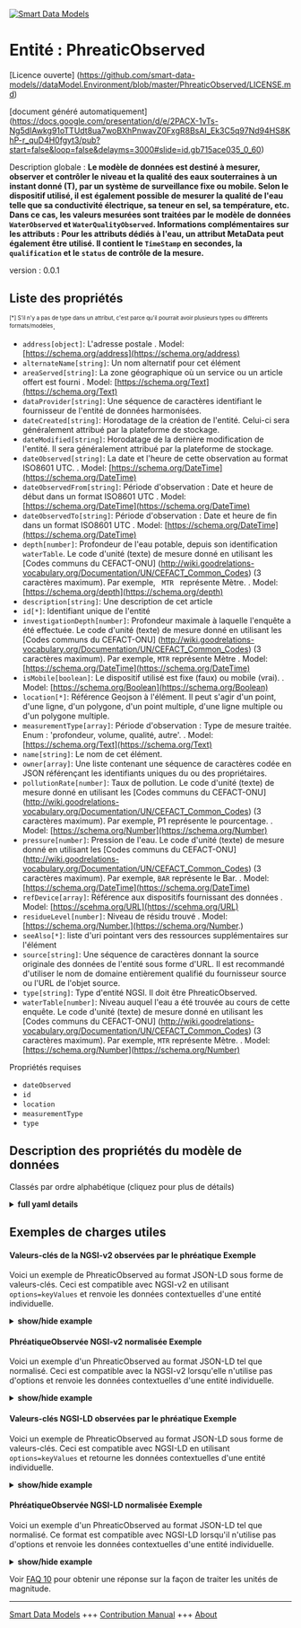 <!-- 10-Header -->  
[![Smart Data Models](https://smartdatamodels.org/wp-content/uploads/2022/01/SmartDataModels_logo.png "Logo")](https://smartdatamodels.org)  
Entité : PhreaticObserved  
=========================<!-- /10-Header -->  
<!-- 15-License -->  
[Licence ouverte] (https://github.com/smart-data-models//dataModel.Environment/blob/master/PhreaticObserved/LICENSE.md)  
[document généré automatiquement] (https://docs.google.com/presentation/d/e/2PACX-1vTs-Ng5dIAwkg91oTTUdt8ua7woBXhPnwavZ0FxgR8BsAI_Ek3C5q97Nd94HS8KhP-r_quD4H0fgyt3/pub?start=false&loop=false&delayms=3000#slide=id.gb715ace035_0_60)  
<!-- /15-License -->  
<!-- 20-Description -->  
Description globale : **Le modèle de données est destiné à mesurer, observer et contrôler le niveau et la qualité des eaux souterraines à un instant donné (T), par un système de surveillance fixe ou mobile. Selon le dispositif utilisé, il est également possible de mesurer la qualité de l'eau telle que sa conductivité électrique, sa teneur en sel, sa température, etc. Dans ce cas, les valeurs mesurées sont traitées par le modèle de données `WaterObserved` et `WaterQualityObserved`. Informations complémentaires sur les attributs : Pour les attributs dédiés à l'eau, un attribut MetaData peut également être utilisé. Il contient le `TimeStamp` en secondes, la `qualification` et le `status` de contrôle de la mesure.**  
version : 0.0.1  
<!-- /20-Description -->  
<!-- 30-PropertiesList -->  

## Liste des propriétés  

<sup><sub>[*] S'il n'y a pas de type dans un attribut, c'est parce qu'il pourrait avoir plusieurs types ou différents formats/modèles</sub></sup>.  
- `address[object]`: L'adresse postale  . Model: [https://schema.org/address](https://schema.org/address)- `alternateName[string]`: Un nom alternatif pour cet élément  - `areaServed[string]`: La zone géographique où un service ou un article offert est fourni  . Model: [https://schema.org/Text](https://schema.org/Text)- `dataProvider[string]`: Une séquence de caractères identifiant le fournisseur de l'entité de données harmonisées.  - `dateCreated[string]`: Horodatage de la création de l'entité. Celui-ci sera généralement attribué par la plateforme de stockage.  - `dateModified[string]`: Horodatage de la dernière modification de l'entité. Il sera généralement attribué par la plateforme de stockage.  - `dateObserved[string]`: La date et l'heure de cette observation au format ISO8601 UTC.  . Model: [https://schema.org/DateTime](https://schema.org/DateTime)- `dateObservedFrom[string]`: Période d'observation : Date et heure de début dans un format ISO8601 UTC  . Model: [https://schema.org/DateTime](https://schema.org/DateTime)- `dateObservedTo[string]`: Période d'observation : Date et heure de fin dans un format ISO8601 UTC  . Model: [https://schema.org/DateTime](https://schema.org/DateTime)- `depth[number]`: Profondeur de l'eau potable, depuis son identification `waterTable`. Le code d'unité (texte) de mesure donné en utilisant les [Codes communs du CEFACT-ONU] (http://wiki.goodrelations-vocabulary.org/Documentation/UN/CEFACT_Common_Codes) (3 caractères maximum). Par exemple, <code> MTR </code> représente Mètre.  . Model: [https://schema.org/depth](https://schema.org/depth)- `description[string]`: Une description de cet article  - `id[*]`: Identifiant unique de l'entité  - `investigationDepth[number]`: Profondeur maximale à laquelle l'enquête a été effectuée. Le code d'unité (texte) de mesure donné en utilisant les [Codes communs du CEFACT-ONU] (http://wiki.goodrelations-vocabulary.org/Documentation/UN/CEFACT_Common_Codes) (3 caractères maximum). Par exemple, <code>MTR</code> représente Mètre  . Model: [https://schema.org/DateTime](https://schema.org/DateTime)- `isMobile[boolean]`: Le dispositif utilisé est fixe (faux) ou mobile (vrai).  . Model: [https://schema.org/Boolean](https://schema.org/Boolean)- `location[*]`: Référence Geojson à l'élément. Il peut s'agir d'un point, d'une ligne, d'un polygone, d'un point multiple, d'une ligne multiple ou d'un polygone multiple.  - `measurementType[array]`: Période d'observation : Type de mesure traitée. Enum : 'profondeur, volume, qualité, autre'.  . Model: [https://schema.org/Text](https://schema.org/Text)- `name[string]`: Le nom de cet élément.  - `owner[array]`: Une liste contenant une séquence de caractères codée en JSON référençant les identifiants uniques du ou des propriétaires.  - `pollutionRate[number]`: Taux de pollution. Le code d'unité (texte) de mesure donné en utilisant les [Codes communs du CEFACT-ONU] (http://wiki.goodrelations-vocabulary.org/Documentation/UN/CEFACT_Common_Codes) (3 caractères maximum). Par exemple, P1 représente le pourcentage.  . Model: [https://schema.org/Number](https://schema.org/Number)- `pressure[number]`: Pression de l'eau. Le code d'unité (texte) de mesure donné en utilisant les [Codes communs du CEFACT-ONU] (http://wiki.goodrelations-vocabulary.org/Documentation/UN/CEFACT_Common_Codes) (3 caractères maximum). Par exemple, <code>BAR</code> représente le Bar.  . Model: [https://schema.org/DateTime](https://schema.org/DateTime)- `refDevice[array]`: Référence aux dispositifs fournissant des données  . Model: [https://scehma.org/URL](https://scehma.org/URL)- `residueLevel[number]`: Niveau de résidu trouvé  . Model: [https://schema.org/Number.](https://schema.org/Number.)- `seeAlso[*]`: liste d'uri pointant vers des ressources supplémentaires sur l'élément  - `source[string]`: Une séquence de caractères donnant la source originale des données de l'entité sous forme d'URL. Il est recommandé d'utiliser le nom de domaine entièrement qualifié du fournisseur source ou l'URL de l'objet source.  - `type[string]`: Type d'entité NGSI. Il doit être PhreaticObserved.  - `waterTable[number]`: Niveau auquel l'eau a été trouvée au cours de cette enquête. Le code d'unité (texte) de mesure donné en utilisant les [Codes communs du CEFACT-ONU] (http://wiki.goodrelations-vocabulary.org/Documentation/UN/CEFACT_Common_Codes) (3 caractères maximum). Par exemple, <code>MTR</code> représente Mètre.  . Model: [https://schema.org/Number](https://schema.org/Number)<!-- /30-PropertiesList -->  
<!-- 35-RequiredProperties -->  
Propriétés requises  
- `dateObserved`  - `id`  - `location`  - `measurementType`  - `type`  <!-- /35-RequiredProperties -->  
<!-- 40-RequiredProperties -->  
<!-- /40-RequiredProperties -->  
<!-- 50-DataModelHeader -->  
## Description des propriétés du modèle de données  
Classés par ordre alphabétique (cliquez pour plus de détails)  
<!-- /50-DataModelHeader -->  
<!-- 60-ModelYaml -->  
<details><summary><strong>full yaml details</strong></summary>    
```yaml  
PhreaticObserved:    
  description: 'The Data Model is intended to measure, observe and control the level and quality of groundwater at a given time (T), by a fixed or mobile monitoring system. Depending on the device used, it is also possible to measure the quality of water such as its electrical conductivity, its salt content, its temperature, etc. In this case, the values measured are processed by the Data Model `WaterObserved` and `WaterQualityObserved`. Additional Information about Attributes: For attributes dedicated to water, a MetaData attribute can also be used. it contains the `TimeStamp` in seconds, the `qualification` and control `status` of the measurement.'    
  properties:    
    address:    
      description: 'The mailing address'    
      properties:    
        addressCountry:    
          description: 'Property. The country. For example, Spain. Model:''https://schema.org/addressCountry'''    
          type: string    
        addressLocality:    
          description: 'Property. The locality in which the street address is, and which is in the region. Model:''https://schema.org/addressLocality'''    
          type: string    
        addressRegion:    
          description: 'Property. The region in which the locality is, and which is in the country. Model:''https://schema.org/addressRegion'''    
          type: string    
        postOfficeBoxNumber:    
          description: 'Property. The post office box number for PO box addresses. For example, 03578. Model:''https://schema.org/postOfficeBoxNumber'''    
          type: string    
        postalCode:    
          description: 'Property. The postal code. For example, 24004. Model:''https://schema.org/https://schema.org/postalCode'''    
          type: string    
        streetAddress:    
          description: 'Property. The street address. Model:''https://schema.org/streetAddress'''    
          type: string    
      type: object    
      x-ngsi:    
        model: https://schema.org/address    
        type: Property    
    alternateName:    
      description: 'An alternative name for this item'    
      type: string    
      x-ngsi:    
        type: Property    
    areaServed:    
      description: 'The geographic area where a service or offered item is provided'    
      type: string    
      x-ngsi:    
        model: https://schema.org/Text    
        type: Property    
    dataProvider:    
      description: 'A sequence of characters identifying the provider of the harmonised data entity.'    
      type: string    
      x-ngsi:    
        type: Property    
    dateCreated:    
      description: 'Entity creation timestamp. This will usually be allocated by the storage platform.'    
      format: date-time    
      type: string    
      x-ngsi:    
        type: Property    
    dateModified:    
      description: 'Timestamp of the last modification of the entity. This will usually be allocated by the storage platform.'    
      format: date-time    
      type: string    
      x-ngsi:    
        type: Property    
    dateObserved:    
      description: 'The date and time of this observation in ISO8601 UTC format'    
      format: date-time    
      type: string    
      x-ngsi:    
        model: https://schema.org/DateTime    
        type: Property    
    dateObservedFrom:    
      description: 'Observation period : Start date and time in an ISO8601 UTC format'    
      format: date-time    
      type: string    
      x-ngsi:    
        model: https://schema.org/DateTime    
        type: Property    
    dateObservedTo:    
      description: 'Observation period : End date and time in an ISO8601 UTC format'    
      format: date-time    
      type: string    
      x-ngsi:    
        model: https://schema.org/DateTime    
        type: Property    
    depth:    
      description: 'Depth of drinking water, since its identification `waterTable`. The unit code (text) of measurement given using the [UN/CEFACT Common Codes](http://wiki.goodrelations-vocabulary.org/Documentation/UN/CEFACT_Common_Codes) (max. 3 characters). For instance, <code> MTR </code> represents Meter.'    
      type: number    
      x-ngsi:    
        model: https://schema.org/depth    
        type: Property    
    description:    
      description: 'A description of this item'    
      type: string    
      x-ngsi:    
        type: Property    
    id:    
      anyOf: &phreaticobserved_-_properties_-_owner_-_items_-_anyof    
        - description: 'Property. Identifier format of any NGSI entity'    
          maxLength: 256    
          minLength: 1    
          pattern: ^[\w\-\.\{\}\$\+\*\[\]`|~^@!,:\\]+$    
          type: string    
        - description: 'Property. Identifier format of any NGSI entity'    
          format: uri    
          type: string    
      description: 'Unique identifier of the entity'    
      x-ngsi:    
        type: Property    
    investigationDepth:    
      description: 'Maximum depth where the investigation was made. The unit code (text) of measurement given using the [UN/CEFACT Common Codes](http://wiki.goodrelations-vocabulary.org/Documentation/UN/CEFACT_Common_Codes) (max. 3 characters). For instance, <code>MTR</code> represents Meter'    
      type: number    
      x-ngsi:    
        model: https://schema.org/DateTime    
        type: Property    
        units: meters    
    isMobile:    
      description: 'The device used is Fixed (False) or Mobile (True)'    
      type: boolean    
      x-ngsi:    
        model: https://schema.org/Boolean    
        type: Property    
    location:    
      description: 'Geojson reference to the item. It can be Point, LineString, Polygon, MultiPoint, MultiLineString or MultiPolygon'    
      oneOf:    
        - description: 'Geoproperty. Geojson reference to the item. Point'    
          properties:    
            bbox:    
              items:    
                type: number    
              minItems: 4    
              type: array    
            coordinates:    
              items:    
                type: number    
              minItems: 2    
              type: array    
            type:    
              enum:    
                - Point    
              type: string    
          required:    
            - type    
            - coordinates    
          title: 'GeoJSON Point'    
          type: object    
        - description: 'Geoproperty. Geojson reference to the item. LineString'    
          properties:    
            bbox:    
              items:    
                type: number    
              minItems: 4    
              type: array    
            coordinates:    
              items:    
                items:    
                  type: number    
                minItems: 2    
                type: array    
              minItems: 2    
              type: array    
            type:    
              enum:    
                - LineString    
              type: string    
          required:    
            - type    
            - coordinates    
          title: 'GeoJSON LineString'    
          type: object    
        - description: 'Geoproperty. Geojson reference to the item. Polygon'    
          properties:    
            bbox:    
              items:    
                type: number    
              minItems: 4    
              type: array    
            coordinates:    
              items:    
                items:    
                  items:    
                    type: number    
                  minItems: 2    
                  type: array    
                minItems: 4    
                type: array    
              type: array    
            type:    
              enum:    
                - Polygon    
              type: string    
          required:    
            - type    
            - coordinates    
          title: 'GeoJSON Polygon'    
          type: object    
        - description: 'Geoproperty. Geojson reference to the item. MultiPoint'    
          properties:    
            bbox:    
              items:    
                type: number    
              minItems: 4    
              type: array    
            coordinates:    
              items:    
                items:    
                  type: number    
                minItems: 2    
                type: array    
              type: array    
            type:    
              enum:    
                - MultiPoint    
              type: string    
          required:    
            - type    
            - coordinates    
          title: 'GeoJSON MultiPoint'    
          type: object    
        - description: 'Geoproperty. Geojson reference to the item. MultiLineString'    
          properties:    
            bbox:    
              items:    
                type: number    
              minItems: 4    
              type: array    
            coordinates:    
              items:    
                items:    
                  items:    
                    type: number    
                  minItems: 2    
                  type: array    
                minItems: 2    
                type: array    
              type: array    
            type:    
              enum:    
                - MultiLineString    
              type: string    
          required:    
            - type    
            - coordinates    
          title: 'GeoJSON MultiLineString'    
          type: object    
        - description: 'Geoproperty. Geojson reference to the item. MultiLineString'    
          properties:    
            bbox:    
              items:    
                type: number    
              minItems: 4    
              type: array    
            coordinates:    
              items:    
                items:    
                  items:    
                    items:    
                      type: number    
                    minItems: 2    
                    type: array    
                  minItems: 4    
                  type: array    
                type: array    
              type: array    
            type:    
              enum:    
                - MultiPolygon    
              type: string    
          required:    
            - type    
            - coordinates    
          title: 'GeoJSON MultiPolygon'    
          type: object    
      x-ngsi:    
        type: Geoproperty    
    measurementType:    
      description: 'Observation period : Type of measurement processed. Enum:''depth, volume, quality, other'''    
      items:    
        enum:    
          - depth    
          - volume    
          - quality    
          - other    
        type: string    
      minItems: 0    
      type: array    
      uniqueItems: false    
      x-ngsi:    
        model: https://schema.org/Text    
        type: Property    
    name:    
      description: 'The name of this item.'    
      type: string    
      x-ngsi:    
        type: Property    
    owner:    
      description: 'A List containing a JSON encoded sequence of characters referencing the unique Ids of the owner(s)'    
      items:    
        anyOf: *phreaticobserved_-_properties_-_owner_-_items_-_anyof    
        description: 'Property. Unique identifier of the entity'    
      type: array    
      x-ngsi:    
        type: Property    
    pollutionRate:    
      description: 'Rate of pollution. The unit code (text) of measurement given using the [UN/CEFACT Common Codes](http://wiki.goodrelations-vocabulary.org/Documentation/UN/CEFACT_Common_Codes) (max. 3 characters). For instance, P1 represents Percentage.'    
      type: number    
      x-ngsi:    
        model: https://schema.org/Number    
        type: Property    
    pressure:    
      description: 'Water Pressure. The unit code (text) of measurement given using the [UN/CEFACT Common Codes](http://wiki.goodrelations-vocabulary.org/Documentation/UN/CEFACT_Common_Codes) (max. 3 characters). For instance, <code>BAR</code> represents Bar.'    
      minimum: 0    
      type: number    
      x-ngsi:    
        model: https://schema.org/DateTime    
        type: Property    
        units: Bar    
    refDevice:    
      description: 'Reference to the devices providing data'    
      items:    
        anyOf: *phreaticobserved_-_properties_-_owner_-_items_-_anyof    
        description: 'Property. Unique identifier of the entity'    
      type: array    
      x-ngsi:    
        model: https://scehma.org/URL    
        type: Relationship    
    residueLevel:    
      description: 'Residue level found'    
      type: number    
      x-ngsi:    
        model: https://schema.org/Number.    
        type: Property    
    seeAlso:    
      description: 'list of uri pointing to additional resources about the item'    
      oneOf:    
        - items:    
            format: uri    
            type: string    
          minItems: 1    
          type: array    
        - format: uri    
          type: string    
      x-ngsi:    
        type: Property    
    source:    
      description: 'A sequence of characters giving the original source of the entity data as a URL. Recommended to be the fully qualified domain name of the source provider, or the URL to the source object.'    
      type: string    
      x-ngsi:    
        type: Property    
    type:    
      description: 'NGSI Entity type. It has to be PhreaticObserved'    
      enum:    
        - PhreaticObserved    
      type: string    
      x-ngsi:    
        type: Property    
    waterTable:    
      description: 'Level at which water was found during this investigation. The unit code (text) of measurement given using the [UN/CEFACT Common Codes](http://wiki.goodrelations-vocabulary.org/Documentation/UN/CEFACT_Common_Codes) (max. 3 characters). For instance, <code>MTR</code> represents Meter.'    
      type: number    
      x-ngsi:    
        model: https://schema.org/Number    
        type: Property    
        units: meter    
  required:    
    - id    
    - type    
    - location    
    - dateObserved    
    - measurementType    
  type: object    
  x-derived-from: ""    
  x-disclaimer: 'Redistribution and use in source and binary forms, with or without modification, are permitted  provided that the license conditions are met. Copyleft (c) 2021 Contributors to Smart Data Models Program'    
  x-license-url: https://github.com/smart-data-models/dataModel.Environment/blob/master/PhreaticObserved/LICENSE.md    
  x-model-schema: ""    
  x-model-tags: ""    
  x-version: 0.0.1    
```  
</details>    
<!-- /60-ModelYaml -->  
<!-- 70-MiddleNotes -->  
<!-- /70-MiddleNotes -->  
<!-- 80-Examples -->  
## Exemples de charges utiles  
#### Valeurs-clés de la NGSI-v2 observées par le phréatique Exemple  
Voici un exemple de PhreaticObserved au format JSON-LD sous forme de valeurs-clés. Ceci est compatible avec NGSI-v2 en utilisant `options=keyValues` et renvoie les données contextuelles d'une entité individuelle.  
<details><summary><strong>show/hide example</strong></summary>    
```json  
{  
  "id": "urn:ngsi-ld:PhreaticObserved:PhreaticObserved:MNCA-001",  
  "type": "PhreaticObserved",  
  "name": "STLRT-MNCA-NP-015",  
  "description": "Measurement corresponding to the level and quality of groundwater closed from Airport River Saint Laurent du Var.",  
  "location": {  
    "type": "Point",  
    "coordinates": [  
      43.664810,  
      7.196545  
    ]  
  },  
  "areaServed": "Nice Airport",  
  "dateObserved": "2020-07-07T15:05:59.408Z",  
  "refDevice": [  
    "urn:ngsi-ld:Device:T1-NP-015"  
  ],  
  "isMobile": false,  
  "measurementType": [  
    "depth",  
    "volume"  
  ],  
  "investigationDepth": 22.35,  
  "waterTable": 12.75,  
  "depth": 20.45,  
  "pressure": 2.12  
}  
```  
</details>  
#### PhréatiqueObservée NGSI-v2 normalisée Exemple  
Voici un exemple d'un PhreaticObserved au format JSON-LD tel que normalisé. Ceci est compatible avec la NGSI-v2 lorsqu'elle n'utilise pas d'options et renvoie les données contextuelles d'une entité individuelle.  
<details><summary><strong>show/hide example</strong></summary>    
```json  
{  
	"id": "urn:ngsi-ld:PhreaticObserved:PhreaticObserved:MNCA-001",  
	"type": "PhreaticObserved",  
	"name": {  
		"type": "Property",  
		"value": "STLRT-MNCA-NP-015"  
	},  
	"description": {  
		"type": "Property",  
		"value": "Measurement corresponding to the level and quality of groundwater closed from Airport River Saint Laurent du Var."  
	},  
    "location": {  
        "type": "GeoProperty",  
        "value": {  
            "type": "Point",  
            "coordinates": [43.664810, 7.196545]  
        }  
	},  
	"areaServed": {  
		"type": "Property",  
		"value": "Nice Airport"  
	},  
	"dateObserved": {  
		"type": "Property",  
		"value": {  
			"type": "DateTime",  
			"value": "2020-07-07T15:05:59.408Z"  
		}  
	},  
	"refDevice": {  
		"type": "Relationship",  
		"Object": ["urn:ngsi-ld:Device:T1-NP-015"]  
	},  
	"isMobile": {  
		"type": "Property",  
		"value": false  
	},  
	"measurementType": {  
		"type": "Property",  
		"value": ["depth", "volume"]  
	},  
	"investigationDepth": {  
		"type": "Property",  
		"value": 22.35  
	},  
	"waterTable": {  
		"type": "Property",  
		"value": 12.75,  
		"observedAt": "2020-03-17TT08:45:00Z",  
		"qualification": {  
			"type": "Property",  
			"value": "Correct"  
		},  
		"status ": {  
			"type": "Property",  
			"value": "Level 2"  
		}  
	},  
	"depth": {  
		"type": "Property",  
		"value": 20.45,  
		"observedAt": "2020-03-17TT08:45:00Z",  
		"qualification": {  
			"type": "Property",  
			"value": "Incorrect"  
		},  
		"status ": {  
			"type": "Property",  
			"value": "Level 1"  
		}  
	},  
	"pressure": {  
		"type": "Property",  
		"value": 2.12,  
		"observedAt": "2020-03-17TT08:45:00Z",  
		"qualification": {  
			"value": "Correct"  
		},  
		"status ": {  
			"type": "Property",  
			"value": "Level 3"  
		}  
	}  
}  
```  
</details>  
#### Valeurs-clés NGSI-LD observées par le phréatique Exemple  
Voici un exemple de PhreaticObserved au format JSON-LD sous forme de valeurs-clés. Ceci est compatible avec NGSI-LD en utilisant `options=keyValues` et retourne les données contextuelles d'une entité individuelle.  
<details><summary><strong>show/hide example</strong></summary>    
```json  
{  
    "id": "urn:ngsi-ld:PhreaticObserved:PhreaticObserved:MNCA-001",  
    "type": "PhreaticObserved",  
    "areaServed": {  
        "type": "Property",  
        "value": "Nice Airport"  
    },  
    "dateObserved": {  
        "type": "Property",  
        "value": {  
            "type": "DateTime",  
            "value": "2020-07-07T15:05:59.408Z"  
        }  
    },  
    "depth": {  
        "type": "Property",  
        "value": 20.45,  
        "observedAt": "2020-03-17TT08:45:00Z",  
        "qualification": {  
            "type": "Property",  
            "value": "Incorrect"  
        },  
        "status ": {  
            "type": "Property",  
            "value": "Level 1"  
        }  
    },  
    "description": {  
        "type": "Property",  
        "value": "Measurement corresponding to the level and quality of groundwater closed from Airport River Saint Laurent du Var."  
    },  
    "investigationDepth": {  
        "type": "Property",  
        "value": 22.35  
    },  
    "isMobile": {  
        "type": "Property",  
        "value": false  
    },  
    "location": {  
        "type": "GeoProperty",  
        "value": {  
            "type": "Point",  
            "coordinates": [  
                43.66481,  
                7.196545  
            ]  
        }  
    },  
    "measurementType": {  
        "type": "Property",  
        "value": [  
            "depth",  
            "volume"  
        ]  
    },  
    "name": {  
        "type": "Property",  
        "value": "STLRT-MNCA-NP-015"  
    },  
    "pressure": {  
        "type": "Property",  
        "value": 2.12,  
        "observedAt": "2020-03-17TT08:45:00Z",  
        "qualification": {  
            "value": "Correct"  
        },  
        "status ": {  
            "type": "Property",  
            "value": "Level 3"  
        }  
    },  
    "refDevice": {  
        "type": "Relationship",  
        "Object": [  
            "urn:ngsi-ld:Device:T1-NP-015"  
        ]  
    },  
    "waterTable": {  
        "type": "Property",  
        "value": 12.75,  
        "observedAt": "2020-03-17TT08:45:00Z",  
        "qualification": {  
            "type": "Property",  
            "value": "Correct"  
        },  
        "status ": {  
            "type": "Property",  
            "value": "Level 2"  
        }  
    },  
    "@context": [  
        "https://uri.etsi.org/ngsi-ld/v1/ngsi-ld-core-context.jsonld",  
        "https://raw.githubusercontent.com/smart-data-models/dataModel.Environment/master/context.jsonld"  
    ]  
}  
```  
</details>  
#### PhréatiqueObservée NGSI-LD normalisée Exemple  
Voici un exemple d'un PhreaticObserved au format JSON-LD tel que normalisé. Ce format est compatible avec NGSI-LD lorsqu'il n'utilise pas d'options et renvoie les données contextuelles d'une entité individuelle.  
<details><summary><strong>show/hide example</strong></summary>    
```json  
{  
    "id": "urn:ngsi-ld:PhreaticObserved:PhreaticObserved:MNCA-001",  
    "type": "PhreaticObserved",  
    "areaServed": "Nice Airport",  
    "dateObserved": "2020-07-07T15:05:59.408Z",  
    "depth": 20.45,  
    "description": "Measurement corresponding to the level and quality of groundwater closed from Airport River Saint Laurent du Var.",  
    "investigationDepth": 22.35,  
    "isMobile": false,  
    "location": {  
        "type": "Point",  
        "coordinates": [  
            43.66481,  
            7.196545  
        ]  
    },  
    "measurementType": [  
        "depth",  
        "volume"  
    ],  
    "name": "STLRT-MNCA-NP-015",  
    "pressure": 2.12,  
    "refDevice": [  
        "urn:ngsi-ld:Device:T1-NP-015"  
    ],  
    "waterTable": 12.75,  
    "@context": [  
        "https://uri.etsi.org/ngsi-ld/v1/ngsi-ld-core-context.jsonld",  
        "https://raw.githubusercontent.com/smart-data-models/dataModel.Environment/master/context.jsonld"  
    ]  
}  
```  
</details><!-- /80-Examples -->  
<!-- 90-FooterNotes -->  
<!-- /90-FooterNotes -->  
<!-- 95-Units -->  
Voir [FAQ 10](https://smartdatamodels.org/index.php/faqs/) pour obtenir une réponse sur la façon de traiter les unités de magnitude.  
<!-- /95-Units -->  
<!-- 97-LastFooter -->  
---  
[Smart Data Models](https://smartdatamodels.org) +++ [Contribution Manual](https://bit.ly/contribution_manual) +++ [About](https://bit.ly/Introduction_SDM)<!-- /97-LastFooter -->  
